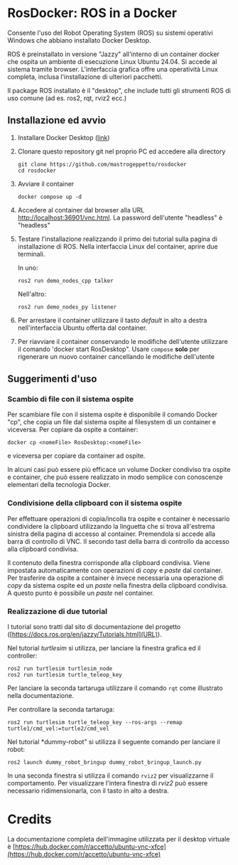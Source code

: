 # RosDocker: ROS in a Docker
Consente l'uso del Robot Operating System (ROS) su sistemi operativi Windows che abbiano installato Docker Desktop.

ROS è preinstallato in versione "Jazzy" all'interno di un container docker che ospita un ambiente di esecuzione Linux Ubuntu 24.04. Si accede al sistema tramite browser. L'interfaccia grafica offre una operatività Linux completa, inclusa l'installazione di ulteriori pacchetti.

Il package ROS installato è il "desktop", che include tutti gli strumenti ROS di uso comune (ad es. ros2, rqt, rviz2 ecc.)

## Installazione ed avvio

 1. Installare Docker Desktop ([link](https://www.docker.com/products/docker-desktop/))
 3. Clonare questo repository git nel proprio PC ed accedere alla directory
    
        git clone https://github.com/mastrogeppetto/rosdocker
        cd rosdocker
    
 4. Avviare il container

        docker compose up -d

 5. Accedere al container dal browser alla URL [http://localhost:36901/vnc.html](http://localhost:36901/vnc.html). La password dell'utente "headless" è "headless"
 6. Testare l'installazione realizzando il primo dei tutorial sulla pagina di installazione di ROS. Nella interfaccia Linux del container, aprire due terminali.
    
    In uno:

        ros2 run demo_nodes_cpp talker

    Nell'altro:

        ros2 run demo_nodes_py listener

 7. Per arrestare il container utilizzare il tasto *default* in alto a destra nell'interfaccia Ubuntu offerta dal container.
 8. Per riavviare il container conservando le modifiche dell'utente utilizzare il comando 'docker start RosDesktop". Usare `compose` **solo** per rigenerare un nuovo container cancellando le modifiche dell'utente

## Suggerimenti d'uso

### Scambio di file con il sistema ospite

Per scambiare file con il sistema ospite è disponibile il comando Docker "cp", che copia un file dal sistema ospite al filesystem di un container e viceversa. Per copiare da ospite a container:

    docker cp <nomeFile> RosDesktop:<nomeFile>

e viceversa per copiare da container ad ospite.

In alcuni casi può essere più efficace un volume Docker condiviso tra ospite e container, che può essere realizzato in modo semplice con conoscenze elementari della tecnologia Docker.

### Condivisione della clipboard con il sistema ospite

Per effettuare operazioni di copia/incolla tra ospite e container è necessario condividere la clipboard utilizzando la linguetta che si trova all'estrema sinistra della pagina di accesso al container. Premendola si accede alla barra di controllo di VNC. Il secondo tast della barra di controllo da accesso alla clipboard condivisa.

Il contenuto della finestra corrisponde alla clipboard condivisa. Viene impostata automaticamente con operazioni di *copy* e *paste* dal container. Per trasferire da ospite a container è invece necessaria una operazione di *copy* da sistema ospite ed un *paste* nella finestra della clipboard condivisa. A questo punto è possibile un *paste* nel container.

### Realizzazione di due tutorial

I tutorial sono tratti dal sito di documentazione del progetto ([https://docs.ros.org/en/jazzy/Tutorials.html](URL)).

Nel tutorial *turtlesim* si utilizza, per lanciare la finestra grafica ed il controller:

    ros2 run turtlesim turtlesim_node
    ros2 run turtlesim turtle_teleop_key  

Per lanciare la seconda tartaruga utilizzare il comando `rqt` come illustrato nella documentazione.

Per controllare la seconda tartaruga:

    ros2 run turtlesim turtle_teleop_key --ros-args --remap turtle1/cmd_vel:=turtle2/cmd_vel

Nel tutorial *dummy-robot" si utilizza il seguente comando per lanciare il robot:

    ros2 launch dummy_robot_bringup dummy_robot_bringup_launch.py

In una seconda finestra si utilizza il comando `rviz2` per visualizzarne il comportamento. Per visualizzare l'intera finestra di *rviz2* può essere necessario ridimensionarla, con il tasto in alto a destra.

# Credits
La documentazione completa dell'immagine utilizzata per il desktop virtuale è [https://hub.docker.com/r/accetto/ubuntu-vnc-xfce](https://hub.docker.com/r/accetto/ubuntu-vnc-xfce)
